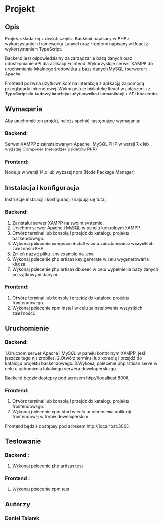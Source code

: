 # Projekt

## Opis
Projekt składa się z dwóch części: Backend napisany w PHP z wykorzystaniem frameworka Laravel oraz Frontend napisany w React z wykorzystaniem TypeScript.

Backend jest odpowiedzialny za zarządzanie bazą danych oraz udostępnianie API dla aplikacji Frontend. Wykorzystuje serwer XAMPP do uruchomienia lokalnego środowiska z bazą danych MySQL i serwerem Apache.

Frontend pozwala użytkownikom na interakcję z aplikacją za pomocą przeglądarki internetowej. Wykorzystuje bibliotekę React w połączeniu z TypeScript do budowy interfejsu użytkownika i komunikacji z API backendu.

## Wymagania
Aby uruchomić ten projekt, należy spełnić następujące wymagania:
### Backend:
Serwer XAMPP z zainstalowanym Apache i MySQL
PHP w wersji 7.x lub wyższej
Composer (menadżer pakietów PHP)
### Frontend:
Node.js w wersji 14.x lub wyższej
npm (Node Package Manager)
## Instalacja i konfiguracja
Instrukcje instalacji i konfiguracji znajdują się tutaj.
### Backend:
1. Zainstaluj serwer XAMPP na swoim systemie.
2. Uruchom serwer Apache i MySQL w panelu kontrolnym XAMPP.
3. Otwórz terminal lub konsolę i przejdź do katalogu projektu backendowego.
4. Wykonaj polecenie composer install w celu zainstalowania wszystkich zależności PHP.
5. Zmień nazwę pliku .env.example na .env.
6. Wykonaj polecenie php artisan key:generate w celu wygenerowania klucza.
7. Wykonaj polecenie php artisan db:seed w celu wypełnienia bazy danych początkowymi danymi.
### Frontend:
1. Otwórz terminal lub konsolę i przejdź do katalogu projektu frontendowego.
2. Wykonaj polecenie npm install w celu zainstalowania wszystkich zależności.
## Uruchomienie
### Backend:
1.Uruchom serwer Apache i MySQL w panelu kontrolnym XAMPP, jeśli jeszcze tego nie zrobiłeś.
2.Otwórz terminal lub konsolę i przejdź do katalogu projektu backendowego.
3.Wykonaj polecenie php artisan serve w celu uruchomienia lokalnego serwera deweloperskiego.

Backend będzie dostępny pod adresem http://localhost:8000.
### Frontend:
1. Otwórz terminal lub konsolę i przejdź do katalogu projektu frontendowego.
2. Wykonaj polecenie npm start w celu uruchomienia aplikacji frontendowej w trybie deweloperskim.

Frontend będzie dostępny pod adresem http://localhost:3000.
## Testowanie
### Backend : 
1. Wykonaj polecenie php artisan test
### Frontend : 
1. Wykonaj polecenie npm test

## Autorzy
### Daniel Talarek



